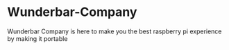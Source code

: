 # Wunderbar-Company
Wunderbar Company is here to make you the best raspberry pi experience by making it portable
